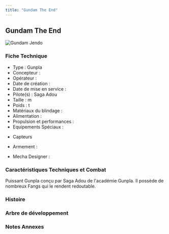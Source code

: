 ```yaml
---
title: "Gundam The End"
---
```


Gundam The End
--------------


![Gundam Jendo](/images/stories/saga/gundambftry/mechas/gundam-jendo.png)


### Fiche Technique


- Type : Gunpla   
- Concepteur :   
- Opérateur :   
- Date de création :   
- Date de mise en service :   
- Pilote(s) : Saga Adou   
- Taille : m   
- Poids : t   
- Matériaux du blindage :   
- Alimentation :   
- Propulsion et performances :   
- Equipements Spéciaux :


* Capteurs


- Armement :


- Mecha Designer :


### Caractéristiques Techniques et Combat


Puissant Gunpla conçu par Saga Adou de l'académie Gunpla. Il possède de nombreux Fangs qui le rendent redoutable.


### Histoire


### Arbre de développement


### Notes Annexes

